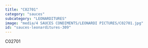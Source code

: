 ```yaml
---
title: "C02701"
category: "sauces"
subcategory: "LEONARDITURES"
image: "media/4 SAUCES CONDIMENTS/LEONARDI PICTURES/C02701.jpg"
id: "sauces-leonarditures-309"
---
```


C02701
